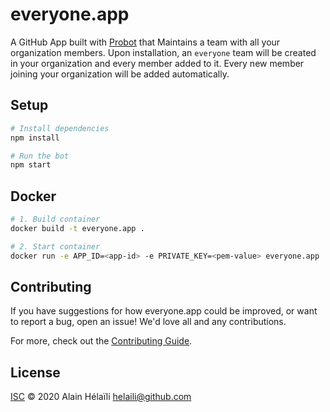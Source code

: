 # everyone.app

A GitHub App built with [Probot](https://github.com/probot/probot) that Maintains a team with all your organization members. Upon installation, an `everyone` team will be created in your organization and every member added to it. Every new member joining your organization will be added automatically. 

## Setup

```sh
# Install dependencies
npm install

# Run the bot
npm start
```

## Docker

```sh
# 1. Build container
docker build -t everyone.app .

# 2. Start container
docker run -e APP_ID=<app-id> -e PRIVATE_KEY=<pem-value> everyone.app
```

## Contributing

If you have suggestions for how everyone.app could be improved, or want to report a bug, open an issue! We'd love all and any contributions.

For more, check out the [Contributing Guide](CONTRIBUTING.md).

## License

[ISC](LICENSE) © 2020 Alain Hélaïli <helaili@github.com>
